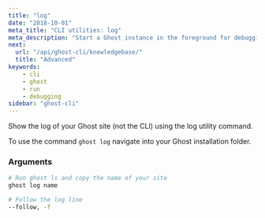 ```yaml
---
title: "log"
date: "2018-10-01"
meta_title: "CLI utilities: log"
meta_description: "Start a Ghost instance in the foreground for debugging"
next:
  url: "/api/ghost-cli/knowledgebase/"
  title: "Advanced"
keywords:
    - cli
    - ghost
    - run
    - debugging
sidebar: "ghost-cli"
---
```


Show the log of your Ghost site (not the CLI) using the log utility command.

To use the command `ghost log` navigate into your Ghost installation folder.

### Arguments

```bash
# Run ghost ls and copy the name of your site
ghost log name

# Follow the log line
--follow, -f
```
